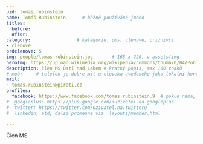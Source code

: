 ```yaml
---
uid: tomas.rubinstein
name: Tomáš Rubinstein  	# běžně používáné jméno
titles:
  before: 
  after:
category:                 # kategorie: pms, clenove, priznivci
- clenove
ordclenove: 5
img: people/tomas-rubinstein.jpg       # 165 x 220, v assets/img
heroImg: https://upload.wikimedia.org/wikipedia/commons/thumb/0/04/Pohled_z_vyhl%C3%ADdky_Skály_na_Úst%C3%AD_nad_Labem%2C_05-2013.JPG/1920px-Pohled_z_vyhl%C3%ADdky_Skály_na_Úst%C3%AD_nad_Labem%2C_05-2013.JPG
description: člen MS Ústí nad Labem # kratký popis, max 160 znaků
# mob:     # telefon je dobre mit u cloveka uvedeneho jako lokalni kontakt v links.yaml
mail:
- tomas.rubinstein@pirati.cz
profiles:
  facebook: https://www.facebook.com/tomas.rubinstein.9  # pokud nema, staci smazat tuto radku
#  googleplus: https://plus.google.com/+uzivatel.na.googleplus
#  twitter: https://twitter.com/uzivatel.na.twitteru
#  linkedin, atd, dalsi promenne viz _layouts/member.html

---
```


Člen MS
